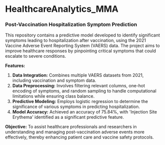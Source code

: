 # HealthcareAnalytics_MMA

### Post-Vaccination Hospitalization Symptom Prediction
This repository contains a predictive model developed to identify significant symptoms leading to hospitalization after vaccination, using the 2021 Vaccine Adverse Event Reporting System (VAERS) data. The project aims to improve healthcare responses by pinpointing critical symptoms that could escalate to severe conditions.

**Features:**
1. **Data Integration:** Combines multiple VAERS datasets from 2021, including vaccination and symptom data.
2. **Data Preprocessing:** Involves filtering relevant columns, one-hot encoding of symptoms, and random sampling to handle computational limitations while ensuring class balance.
3. **Predictive Modeling:** Employs logistic regression to determine the significance of various symptoms in predicting hospitalization.
4. **Model Accuracy:** Achieved an accuracy of 75.84%, with 'Injection Site Erythema' identified as a significant predictive feature.

**Objective:**
To assist healthcare professionals and researchers in understanding and managing post-vaccination adverse events more effectively, thereby enhancing patient care and vaccine safety protocols.
